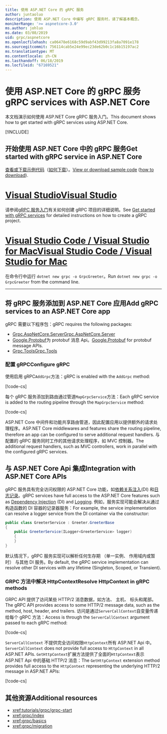 ```yaml
---
title: 使用 ASP.NET Core 的 gRPC 服务
author: juntaoluo
description: 使用 ASP.NET Core 中编写 gRPC 服务时，请了解基本概念。
monikerRange: '>= aspnetcore-3.0'
ms.author: johluo
ms.date: 03/08/2019
uid: grpc/aspnetcore
ms.openlocfilehash: ca06478e6168c59d9abf43d99213fa8a7091e178
ms.sourcegitcommit: 756114cab5e24e99ec23de62b0c1c16b15197ac2
ms.translationtype: MT
ms.contentlocale: zh-CN
ms.lasthandoff: 06/18/2019
ms.locfileid: "67169521"
---
```

# <a name="grpc-services-with-aspnet-core"></a><span data-ttu-id="328f7-103">使用 ASP.NET Core 的 gRPC 服务</span><span class="sxs-lookup"><span data-stu-id="328f7-103">gRPC services with ASP.NET Core</span></span>

<span data-ttu-id="328f7-104">本文档演示如何使用 ASP.NET Core gRPC 服务入门。</span><span class="sxs-lookup"><span data-stu-id="328f7-104">This document shows how to get started with gRPC services using ASP.NET Core.</span></span>

[!INCLUDE[](~/includes/net-core-prereqs-all-3.0.md)]

## <a name="get-started-with-grpc-service-in-aspnet-core"></a><span data-ttu-id="328f7-105">开始使用 ASP.NET Core 中的 gRPC 服务</span><span class="sxs-lookup"><span data-stu-id="328f7-105">Get started with gRPC service in ASP.NET Core</span></span>

<span data-ttu-id="328f7-106">[查看或下载示例代码](https://github.com/aspnet/AspNetCore.Docs/tree/master/aspnetcore/tutorials/grpc/grpc-start/sample)（[如何下载](xref:index#how-to-download-a-sample)）。</span><span class="sxs-lookup"><span data-stu-id="328f7-106">[View or download sample code](https://github.com/aspnet/AspNetCore.Docs/tree/master/aspnetcore/tutorials/grpc/grpc-start/sample) ([how to download](xref:index#how-to-download-a-sample)).</span></span>

# <a name="visual-studiotabvisual-studio"></a>[<span data-ttu-id="328f7-107">Visual Studio</span><span class="sxs-lookup"><span data-stu-id="328f7-107">Visual Studio</span></span>](#tab/visual-studio)

<span data-ttu-id="328f7-108">请参阅[gRPC 服务入门](xref:tutorials/grpc/grpc-start)有关如何创建 gRPC 项目的详细说明。</span><span class="sxs-lookup"><span data-stu-id="328f7-108">See [Get started with gRPC services](xref:tutorials/grpc/grpc-start) for detailed instructions on how to create a gRPC project.</span></span>

# <a name="visual-studio-code--visual-studio-for-mactabvisual-studio-codevisual-studio-mac"></a>[<span data-ttu-id="328f7-109">Visual Studio Code / Visual Studio for Mac</span><span class="sxs-lookup"><span data-stu-id="328f7-109">Visual Studio Code / Visual Studio for Mac</span></span>](#tab/visual-studio-code+visual-studio-mac)

<span data-ttu-id="328f7-110">在命令行中运行 `dotnet new grpc -o GrpcGreeter`。</span><span class="sxs-lookup"><span data-stu-id="328f7-110">Run `dotnet new grpc -o GrpcGreeter` from the command line.</span></span>

---

## <a name="add-grpc-services-to-an-aspnet-core-app"></a><span data-ttu-id="328f7-111">将 gRPC 服务添加到 ASP.NET Core 应用</span><span class="sxs-lookup"><span data-stu-id="328f7-111">Add gRPC services to an ASP.NET Core app</span></span>

<span data-ttu-id="328f7-112">gRPC 需要以下程序包：</span><span class="sxs-lookup"><span data-stu-id="328f7-112">gRPC requires the following packages:</span></span>

* [<span data-ttu-id="328f7-113">Grpc.AspNetCore.Server</span><span class="sxs-lookup"><span data-stu-id="328f7-113">Grpc.AspNetCore.Server</span></span>](https://www.nuget.org/packages/Grpc.AspNetCore.Server)
* <span data-ttu-id="328f7-114">[Google.Protobuf](https://www.nuget.org/packages/Google.Protobuf/)为 protobuf 消息 Api。</span><span class="sxs-lookup"><span data-stu-id="328f7-114">[Google.Protobuf](https://www.nuget.org/packages/Google.Protobuf/) for protobuf message APIs.</span></span>
* [<span data-ttu-id="328f7-115">Grpc.Tools</span><span class="sxs-lookup"><span data-stu-id="328f7-115">Grpc.Tools</span></span>](https://www.nuget.org/packages/Grpc.Tools/)

### <a name="configure-grpc"></a><span data-ttu-id="328f7-116">配置 gRPC</span><span class="sxs-lookup"><span data-stu-id="328f7-116">Configure gRPC</span></span>

<span data-ttu-id="328f7-117">使用启用 gRPC`AddGrpc`方法：</span><span class="sxs-lookup"><span data-stu-id="328f7-117">gRPC is enabled with the `AddGrpc` method:</span></span>

[!code-cs[](~/tutorials/grpc/grpc-start/sample/GrpcGreeter/Startup.cs?name=snippet&highlight=7)]

<span data-ttu-id="328f7-118">每个 gRPC 服务添加到路由通过管道`MapGrpcService`方法：</span><span class="sxs-lookup"><span data-stu-id="328f7-118">Each gRPC service is added to the routing pipeline through the `MapGrpcService` method:</span></span>

[!code-cs[](~/tutorials/grpc/grpc-start/sample/GrpcGreeter/Startup.cs?name=snippet&highlight=24)]

<span data-ttu-id="328f7-119">ASP.NET Core 中间件和功能共享路由管道，因此配置应用以提供额外的请求处理程序。</span><span class="sxs-lookup"><span data-stu-id="328f7-119">ASP.NET Core middlewares and features share the routing pipeline, therefore an app can be configured to serve additional request handlers.</span></span> <span data-ttu-id="328f7-120">与配置的 gRPC 服务同时工作的其他请求处理程序，如 MVC 控制器。</span><span class="sxs-lookup"><span data-stu-id="328f7-120">The additional request handlers, such as MVC controllers, work in parallel with the configured gRPC services.</span></span>

## <a name="integration-with-aspnet-core-apis"></a><span data-ttu-id="328f7-121">与 ASP.NET Core Api 集成</span><span class="sxs-lookup"><span data-stu-id="328f7-121">Integration with ASP.NET Core APIs</span></span>

<span data-ttu-id="328f7-122">gRPC 服务具有完全访问权限的 ASP.NET Core 功能，如[依赖关系注入](xref:fundamentals/dependency-injection)(DI) 和[日志记录](xref:fundamentals/logging/index)。</span><span class="sxs-lookup"><span data-stu-id="328f7-122">gRPC services have full access to the ASP.NET Core features such as [Dependency Injection](xref:fundamentals/dependency-injection) (DI) and [Logging](xref:fundamentals/logging/index).</span></span> <span data-ttu-id="328f7-123">例如，服务实现可能会解决从通过构造函数的 DI 容器的记录器服务：</span><span class="sxs-lookup"><span data-stu-id="328f7-123">For example, the service implementation can resolve a logger service from the DI container via the constructor:</span></span>

```csharp
public class GreeterService : Greeter.GreeterBase
{
    public GreeterService(ILogger<GreeterService> logger)
    {
    }
}
```

<span data-ttu-id="328f7-124">默认情况下，gRPC 服务实现可以解析任何生存期 （单一实例、 作用域内或暂时） 与其他 DI 服务。</span><span class="sxs-lookup"><span data-stu-id="328f7-124">By default, the gRPC service implementation can resolve other DI services with any lifetime (Singleton, Scoped, or Transient).</span></span>

### <a name="resolve-httpcontext-in-grpc-methods"></a><span data-ttu-id="328f7-125">GRPC 方法中解决 HttpContext</span><span class="sxs-lookup"><span data-stu-id="328f7-125">Resolve HttpContext in gRPC methods</span></span>

<span data-ttu-id="328f7-126">GRPC API 提供了访问某些 HTTP/2 消息数据，如方法、 主机、 标头和尾部。</span><span class="sxs-lookup"><span data-stu-id="328f7-126">The gRPC API provides access to some HTTP/2 message data, such as the method, host, header, and trailers.</span></span> <span data-ttu-id="328f7-127">访问是通过`ServerCallContext`自变量传递给每个 gRPC 方法：</span><span class="sxs-lookup"><span data-stu-id="328f7-127">Access is through the `ServerCallContext` argument passed to each gRPC method:</span></span>

[!code-cs[](~/tutorials/grpc/grpc-start/sample/GrpcGreeter/Services/GreeterService.cs?highlight=3-4&name=snippet)]

<span data-ttu-id="328f7-128">`ServerCallContext` 不提供完全访问权限`HttpContext`所有 ASP.NET Api 中。</span><span class="sxs-lookup"><span data-stu-id="328f7-128">`ServerCallContext` does not provide full access to `HttpContext` in all ASP.NET APIs.</span></span> <span data-ttu-id="328f7-129">`GetHttpContext`扩展方法提供了全面的`HttpContext`表示 ASP.NET Api 中的基础 HTTP/2 消息：</span><span class="sxs-lookup"><span data-stu-id="328f7-129">The `GetHttpContext` extension method provides full access to the `HttpContext` representing the underlying HTTP/2 message in ASP.NET APIs:</span></span>

[!code-cs[](~/tutorials/grpc/grpc-start/sample/GrpcGreeter/Services/GreeterService.cs?name=snippet)]

## <a name="additional-resources"></a><span data-ttu-id="328f7-130">其他资源</span><span class="sxs-lookup"><span data-stu-id="328f7-130">Additional resources</span></span>

* <xref:tutorials/grpc/grpc-start>
* <xref:grpc/index>
* <xref:grpc/basics>
* <xref:grpc/migration>
